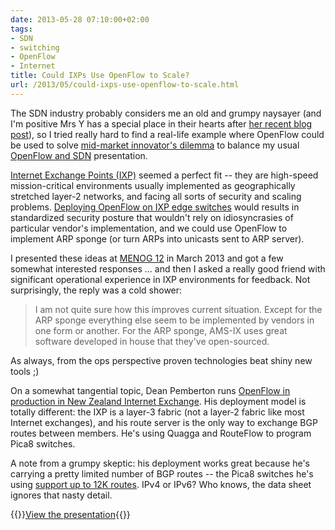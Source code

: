 ```yaml
---
date: 2013-05-28 07:10:00+02:00
tags:
- SDN
- switching
- OpenFlow
- Internet
title: Could IXPs Use OpenFlow to Scale?
url: /2013/05/could-ixps-use-openflow-to-scale.html
---
```

The SDN industry probably considers me an old and grumpy naysayer (and I'm positive Mrs Y has a special place in their hearts after [her recent blog post](http://packetpushers.net/sdn-savior-or-grifter/)), so I tried really hard to find a real-life example where OpenFlow could be used to solve [mid-market innovator's dilemma](http://telecomoccasionally.wordpress.com/2012/02/20/mid-market-innovators-dilemma/) to balance my usual [OpenFlow and SDN](http://demo.ipspace.net/get/OpenFlow%20SDN.pdf) presentation.
<!--more-->
[Internet Exchange Points (IXP)](http://packetpushers.net/show-24-internet-exchanges-peering/) seemed a perfect fit -- they are high-speed mission-critical environments usually implemented as geographically stretched layer-2 networks, and facing all sorts of security and scaling problems. [Deploying OpenFlow on IXP edge switches](http://demo.ipspace.net/get/Could%20IXPs%20Use%20OpenFlow%20To%20Scale.pdf) would results in standardized security posture that wouldn't rely on idiosyncrasies of particular vendor's implementation, and we could use OpenFlow to implement ARP sponge (or turn ARPs into unicasts sent to ARP server).

I presented these ideas at [MENOG 12](/2013/03/the-best-of-menog-12.html) in March 2013 and got a few somewhat interested responses ... and then I asked a really good friend with significant operational experience in IXP environments for feedback. Not surprisingly, the reply was a cold shower:

> I am not quite sure how this improves current situation. Except for the ARP sponge everything else seem to be implemented by vendors in one form or another. For the ARP sponge, AMS-IX uses great software developed in house that they've open-sourced.

As always, from the ops perspective proven technologies beat shiny new tools ;)

On a somewhat tangential topic, Dean Pemberton runs [OpenFlow in production in New Zealand Internet Exchange](http://www.apricot2013.net/__data/assets/pdf_file/0011/58934/project-cardigan_1361872406.pdf). His deployment model is totally different: the IXP is a layer-3 fabric (not a layer-2 fabric like most Internet exchanges), and his route server is the only way to exchange BGP routes between members. He's using Quagga and RouteFlow to program Pica8 switches.

A note from a grumpy skeptic: his deployment works great because he's carrying a pretty limited number of BGP routes -- the Pica8 switches he's using [support up to 12K routes](http://www.pica8.com/documents/pica8-datasheet-48x1gbe-p3290-p3295.pdf). IPv4 or IPv6? Who knows, the data sheet ignores that nasty detail.

{{<jump>}}[View the presentation](http://demo.ipspace.net/get/Could%20IXPs%20Use%20OpenFlow%20To%20Scale.pdf){{</jump>}}


